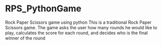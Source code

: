 # RPS_PythonGame
Rock Paper Scissors game using python
This is a traditional Rock Paper Scissors game. The game asks the user how many rounds he would like to play, calculates the score for each round, and decides who is the final winner of the round
